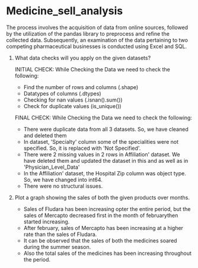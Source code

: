 # Medicine_sell_analysis
The process involves the acquisition of data from online sources, followed by the utilization of the pandas library to preprocess and refine the collected data. Subsequently, an examination of the data pertaining to two competing pharmaceutical businesses is conducted using Excel and SQL.

1. What data checks will you apply on the given datasets?

   INITIAL CHECK:    While Checking the Data we need to check the following:
    - Find the number of rows and columns (.shape)
    - Datatypes of columns (.dtypes)
    - Checking for nan values (.isnan().sum())
    - Check for duplicate values (is_unique())

    FINAL CHECK: While Checking the Data we need to check the following:
    - There were duplicate data from all 3 datasets. So, we have cleaned and deleted them
    - In dataset, 'Specialty' column some of the specialities were not specified. So, it is replaced with 'Not Specified'.
    - There were 2 missing values in 2 rows in Affiliation' dataset. We have deleted them and updated the dataset in this and as well as in 'Physician_Level_Data'
    - In the Affiliation' dataset, the Hospital Zip column was object type. So, we have changed into int64.
    - There were no structural issues.
  
2. Plot a graph showing the sales of both the given products over months.

    - Sales of Fludara has been increasing opter the entire period, but the sales of Mercapto decreased first in the month of februarythen started increasing.
    - After february, sales of Mercapto has been increasing at a higher rate than the sales of Fludara.
    - It can be observed that the sales of both the medicines soared during the summer season.
    - Also the total sales of the medicines has been increasing throughout the period.

